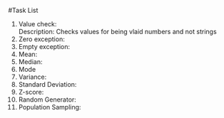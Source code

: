 #Task List
1. Value check:  
    Description: Checks values for being vlaid numbers and not strings
2. Zero exception:  
3. Empty exception:  
4. Mean:  
5. Median:  
6. Mode  
7. Variance:  
8. Standard Deviation:  
9. Z-score:  
10. Random Generator:  
11. Population Sampling:  
